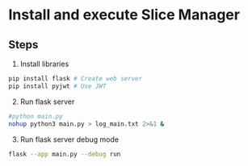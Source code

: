 # Install and execute Slice Manager

## Steps

1. Install libraries

```sh {"id":"01HZ7JWHHSBR26VZF89D530PMN"}
pip install flask # Create web server
pip install pyjwt # Use JWT
```

2. Run flask server

```sh {"id":"01HZ7JWHHSBR26VZF89F314ZDR"}
#python main.py
nohup python3 main.py > log_main.txt 2>&1 &
```

3. Run flask server debug mode

```sh {"id":"01HZ7JWHHSBR26VZF89J5S2R1W"}
flask --app main.py --debug run
```

